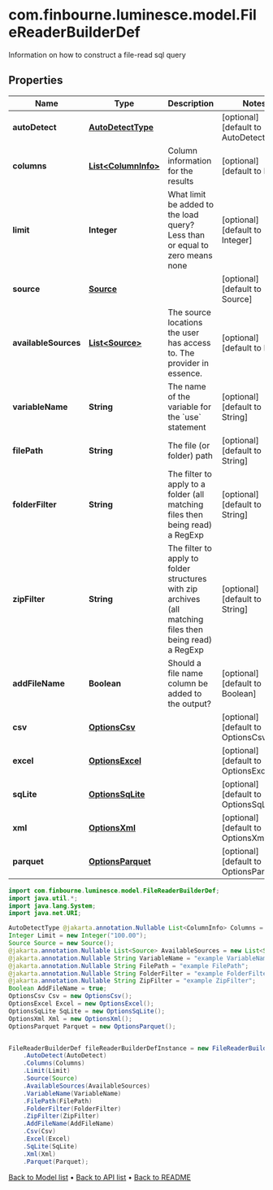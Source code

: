# com.finbourne.luminesce.model.FileReaderBuilderDef
Information on how to construct a file-read sql query

## Properties

Name | Type | Description | Notes
------------ | ------------- | ------------- | -------------
**autoDetect** | [**AutoDetectType**](AutoDetectType.md) |  | [optional] [default to AutoDetectType]
**columns** | [**List&lt;ColumnInfo&gt;**](ColumnInfo.md) | Column information for the results | [optional] [default to List<ColumnInfo>]
**limit** | **Integer** | What limit be added to the load query? Less than or equal to zero means none | [optional] [default to Integer]
**source** | [**Source**](Source.md) |  | [optional] [default to Source]
**availableSources** | [**List&lt;Source&gt;**](Source.md) | The source locations the user has access to. The provider in essence. | [optional] [default to List<Source>]
**variableName** | **String** | The name of the variable for the &#x60;use&#x60; statement | [optional] [default to String]
**filePath** | **String** | The file (or folder) path | [optional] [default to String]
**folderFilter** | **String** | The filter to apply to a folder (all matching files then being read) a RegExp | [optional] [default to String]
**zipFilter** | **String** | The filter to apply to folder structures with zip archives (all matching files then being read) a RegExp | [optional] [default to String]
**addFileName** | **Boolean** | Should a file name column be added to the output? | [optional] [default to Boolean]
**csv** | [**OptionsCsv**](OptionsCsv.md) |  | [optional] [default to OptionsCsv]
**excel** | [**OptionsExcel**](OptionsExcel.md) |  | [optional] [default to OptionsExcel]
**sqLite** | [**OptionsSqLite**](OptionsSqLite.md) |  | [optional] [default to OptionsSqLite]
**xml** | [**OptionsXml**](OptionsXml.md) |  | [optional] [default to OptionsXml]
**parquet** | [**OptionsParquet**](OptionsParquet.md) |  | [optional] [default to OptionsParquet]

```java
import com.finbourne.luminesce.model.FileReaderBuilderDef;
import java.util.*;
import java.lang.System;
import java.net.URI;

AutoDetectType @jakarta.annotation.Nullable List<ColumnInfo> Columns = new List<ColumnInfo>();
Integer Limit = new Integer("100.00");
Source Source = new Source();
@jakarta.annotation.Nullable List<Source> AvailableSources = new List<Source>();
@jakarta.annotation.Nullable String VariableName = "example VariableName";
@jakarta.annotation.Nullable String FilePath = "example FilePath";
@jakarta.annotation.Nullable String FolderFilter = "example FolderFilter";
@jakarta.annotation.Nullable String ZipFilter = "example ZipFilter";
Boolean AddFileName = true;
OptionsCsv Csv = new OptionsCsv();
OptionsExcel Excel = new OptionsExcel();
OptionsSqLite SqLite = new OptionsSqLite();
OptionsXml Xml = new OptionsXml();
OptionsParquet Parquet = new OptionsParquet();


FileReaderBuilderDef fileReaderBuilderDefInstance = new FileReaderBuilderDef()
    .AutoDetect(AutoDetect)
    .Columns(Columns)
    .Limit(Limit)
    .Source(Source)
    .AvailableSources(AvailableSources)
    .VariableName(VariableName)
    .FilePath(FilePath)
    .FolderFilter(FolderFilter)
    .ZipFilter(ZipFilter)
    .AddFileName(AddFileName)
    .Csv(Csv)
    .Excel(Excel)
    .SqLite(SqLite)
    .Xml(Xml)
    .Parquet(Parquet);
```


[Back to Model list](../README.md#documentation-for-models) &#8226; [Back to API list](../README.md#documentation-for-api-endpoints) &#8226; [Back to README](../README.md)
